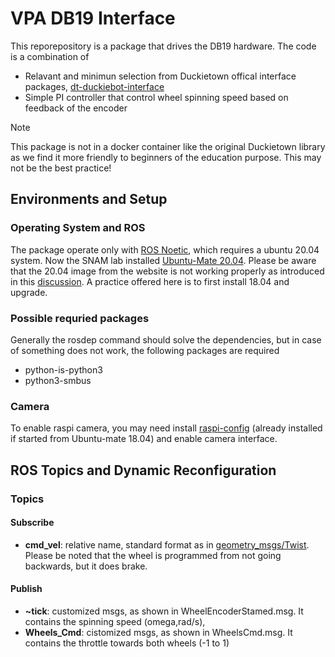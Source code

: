 # VPA DB19 Interface

This reporepository is a package that drives the DB19 hardware. The code is a combination of 
+ Relavant and minimun selection from Duckietown offical interface packages, [dt-duckiebot-interface](https://github.com/duckietown/dt-duckiebot-interface)
+ Simple PI controller that control wheel spinning speed based on feedback of the encoder

> [!NOTE]
> This package is not in a docker container like the original Duckietown library as we find it more friendly to beginners of the education purpose. This may not be the best practice!

## Environments and Setup
### Operating System and ROS
The package operate only with [ROS Noetic](http://wiki.ros.org/noetic/Installation), which requires a ubuntu 20.04 system. Now the SNAM lab installed [Ubuntu-Mate 20.04](https://releases.ubuntu-mate.org/archived/).
Please be aware that the 20.04 image from the website is not working properly as introduced in this [discussion](https://ubuntu-mate.community/t/error-when-installing-ubuntu-mate-20-04-2-lts-on-raspberry-pi-3b/23893). A practice offered here is to first install 18.04 and upgrade.

### Possible requried packages
Generally the rosdep command should solve the dependencies, but in case of something does not work, the following packages are required
+ python-is-python3
+ python3-smbus

### Camera
To enable raspi camera, you may need install [raspi-config](https://www.raspberrypi.com/documentation/computers/configuration.html) (already installed if started from Ubuntu-mate 18.04) and enable camera interface.

## ROS Topics and Dynamic Reconfiguration
### Topics
#### Subscribe
+ **cmd_vel**: relative name, standard format as in [geometry_msgs/Twist](http://docs.ros.org/en/noetic/api/geometry_msgs/html/msg/Twist.html). Please be noted that the wheel is programmed from not going backwards, but it does brake.
#### Publish
+ **~tick**: customized msgs, as shown in WheelEncoderStamed.msg. It contains the spinning speed (omega,rad/s), 
+ **Wheels_Cmd**: cistomized msgs, as shown in WheelsCmd.msg. It contains the throttle towards both wheels (-1 to 1)